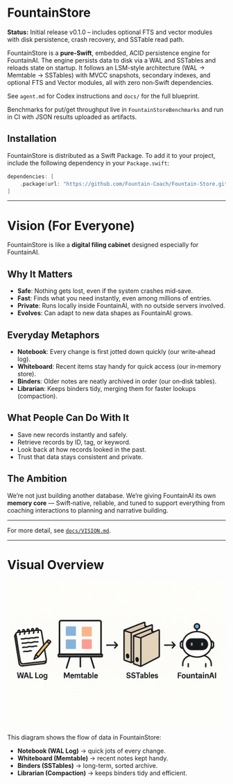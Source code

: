 
# FountainStore

**Status:** Initial release v0.1.0 – includes optional FTS and vector modules with disk persistence, crash recovery, and SSTable read path.

FountainStore is a **pure‑Swift**, embedded, ACID persistence engine for FountainAI. The engine persists data to disk via a WAL and SSTables and reloads state on startup. It follows an LSM-style architecture (WAL → Memtable → SSTables) with MVCC snapshots,
secondary indexes, and optional FTS and Vector modules, all with zero non‑Swift dependencies.

See `agent.md` for Codex instructions and `docs/` for the full blueprint.

Benchmarks for put/get throughput live in `FountainStoreBenchmarks` and run in CI with JSON results uploaded as artifacts.

## Installation

FountainStore is distributed as a Swift Package. To add it to your project, include the following dependency in your `Package.swift`:

```swift
dependencies: [
    .package(url: "https://github.com/Fountain-Coach/Fountain-Store.git", from: "0.1.0")
]
```

---

# Vision (For Everyone)

FountainStore is like a **digital filing cabinet** designed especially for FountainAI.

## Why It Matters
- **Safe**: Nothing gets lost, even if the system crashes mid‑save.
- **Fast**: Finds what you need instantly, even among millions of entries.
- **Private**: Runs locally inside FountainAI, with no outside servers involved.
- **Evolves**: Can adapt to new data shapes as FountainAI grows.

## Everyday Metaphors
- **Notebook**: Every change is first jotted down quickly (our write‑ahead log).
- **Whiteboard**: Recent items stay handy for quick access (our in‑memory store).
- **Binders**: Older notes are neatly archived in order (our on‑disk tables).
- **Librarian**: Keeps binders tidy, merging them for faster lookups (compaction).

## What People Can Do With It
- Save new records instantly and safely.
- Retrieve records by ID, tag, or keyword.
- Look back at how records looked in the past.
- Trust that data stays consistent and private.

## The Ambition
We’re not just building another database. We’re giving FountainAI its own **memory core** —
Swift‑native, reliable, and tuned to support everything from coaching interactions to planning
and narrative building.

---

For more detail, see [`docs/VISION.md`](docs/VISION.md).


---

# Visual Overview

![FountainStore Diagram](docs/diagram.png)

This diagram shows the flow of data in FountainStore:

- **Notebook (WAL Log)** → quick jots of every change.
- **Whiteboard (Memtable)** → recent notes kept handy.
- **Binders (SSTables)** → long-term, sorted archive.
- **Librarian (Compaction)** → keeps binders tidy and efficient.
